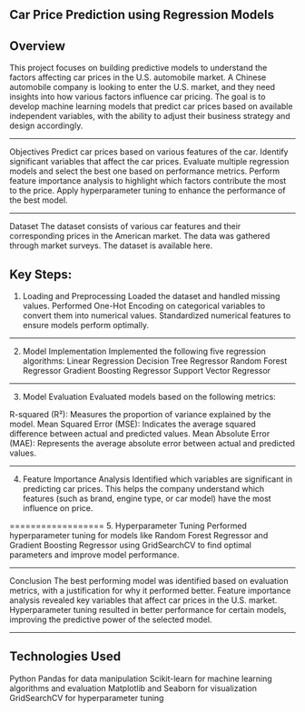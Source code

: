 Car Price Prediction using Regression Models
------------

Overview
------
This project focuses on building predictive models to understand the factors affecting car prices in the U.S. automobile market. A Chinese automobile company is looking to enter the U.S. market, and they need insights into how various factors influence car pricing. The goal is to develop machine learning models that predict car prices based on available independent variables, with the ability to adjust their business strategy and design accordingly.

----------------

Objectives
Predict car prices based on various features of the car.
Identify significant variables that affect the car prices.
Evaluate multiple regression models and select the best one based on performance metrics.
Perform feature importance analysis to highlight which factors contribute the most to the price.
Apply hyperparameter tuning to enhance the performance of the best model.

------
Dataset
The dataset consists of various car features and their corresponding prices in the American market. The data was gathered through market surveys. The dataset is available here.

Key Steps:
----
1. Loading and Preprocessing
Loaded the dataset and handled missing values.
Performed One-Hot Encoding on categorical variables to convert them into numerical values.
Standardized numerical features to ensure models perform optimally.
-----------
2. Model Implementation
Implemented the following five regression algorithms:
Linear Regression
Decision Tree Regressor
Random Forest Regressor
Gradient Boosting Regressor
Support Vector Regressor
-------------------
3. Model Evaluation
Evaluated models based on the following metrics:

R-squared (R²): Measures the proportion of variance explained by the model.
Mean Squared Error (MSE): Indicates the average squared difference between actual and predicted values.
Mean Absolute Error (MAE): Represents the average absolute error between actual and predicted values.

-----------------

4. Feature Importance Analysis
Identified which variables are significant in predicting car prices. This helps the company understand which features (such as brand, engine type, or car model) have the most influence on price.

==================
5. Hyperparameter Tuning
Performed hyperparameter tuning for models like Random Forest Regressor and Gradient Boosting Regressor using GridSearchCV to find optimal parameters and improve model performance.

----------------------
Conclusion
The best performing model was identified based on evaluation metrics, with a justification for why it performed better.
Feature importance analysis revealed key variables that affect car prices in the U.S. market.
Hyperparameter tuning resulted in better performance for certain models, improving the predictive power of the selected model.

---------------
Technologies Used
---------------
Python
Pandas for data manipulation
Scikit-learn for machine learning algorithms and evaluation
Matplotlib and Seaborn for visualization
GridSearchCV for hyperparameter tuning
